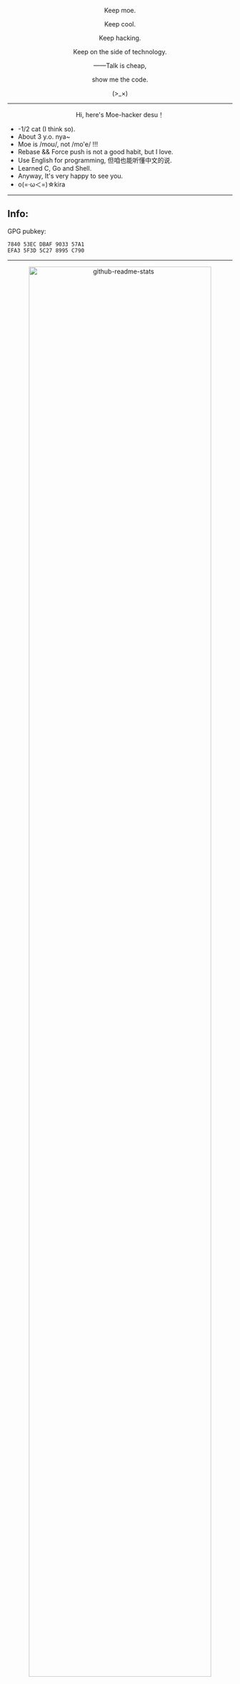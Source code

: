 <p align="center">Keep moe.</p>
<p align="center">Keep cool.</p>
<p align="center">Keep hacking.</p>
<p align="center">Keep on the side of technology.</p>
<p align="center">——Talk is cheap,</p>    
<p align="center">show me the code.</p>    
<p align="center">(>_×)</p>

-------
<p align="center">Hi, here's Moe-hacker desu！</p>

- -1/2 cat (I think so).
- About 3 y.o. nya~
- Moe is /moʊ/, not /mo'e/ !!!
- Rebase && Force push is not a good habit, but I love.
- Use English for programming, 但咱也能听懂中文的说.
- Learned C, Go and Shell.
- Anyway, It's very happy to see you.
- ο(=·ω＜=)☆kira

--------
## Info:      

GPG pubkey: 
```
7840 53EC DBAF 9033 57A1
EFA3 5F3D 5C27 8995 C790
```


--------

<p align="center">
    <img src="https://github-readme-stats.vercel.app/api?username=Moe-hacker&show_icons=true&theme=transparent&hide_border=true&text_color=fee4d0&title_color=fee4d0&icon_color=fee4d0", width="90%" title="github-readme-stats"/>
</p>
<p align="center">「笑えない時もあるそれでも信じていたい、</p>
<p align="center">もう一回繰り返し、</p>
<p align="center">何万回繰り返し、</p>
<p align="center">不器用に積み上げて目指す未来手を伸ばした、</p>
<p align="center">手を伸ばしてみる」</p>

<p align="center">Never Stop Exploring</p>
